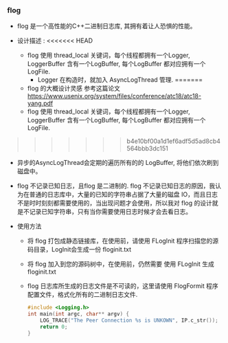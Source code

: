 ### flog
- flog 是一个高性能的C++二进制日志库, 其拥有着让人恐惧的性能。

- 设计描述 :
<<<<<<< HEAD
  - flog 使用 thread_local 关键词，每个线程都拥有一个Logger, LoggerBuffer 含有一个LogBuffer, 每个LogBuffer 都对应拥有一个 LogFile. 
    - Logger 在构造时，就加入 AsyncLogThread 管理.
=======
  - flog 的大概设计灵感 参考这篇论文 https://www.usenix.org/system/files/conference/atc18/atc18-yang.pdf
  - flog 使用 thread_local 关键词，每个线程都拥有一个Logger, LoggerBuffer 含有一个LogBuffer, 每个LogBuffer 都对应拥有一个 LogFile.
>>>>>>> b4e10bf00a1d1ef6adf5d5ad8cb4564bbb3dc151
  - 异步的AsyncLogThread会定期的遍历所有的的 LogBuffer, 将他们依次刷到磁盘中。
  - flog 不记录已知日志，且flog 是二进制的. flog 不记录已知日志的原因，我认为在普通的日志库中，大量的已知的字符串占据了大量的磁盘 IO，而且日志不是时时刻刻都需要使用的，当出现问题才会使用，所以我对 flog 的设计就是不记录已知字符串，只有当你需要使用日志时候才会去看日志。
  
 - 使用方法 
   - 将 flog 打包成静态链接库，在使用前，请使用 FLogInit 程序扫描您的源码目录，LogInit会生成一份 floginit.txt
   
   - 将 flog 加入到您的源码树中，在使用前，仍然需要 使用 FLogInit 生成floginit.txt
   
   - flog 日志库所生成的日志文件是不可读的，这里请使用 FlogFormit 程序配置文件，格式化所有的二进制日志文件. 
   
     
     
     ```c++
     #include <Logging.h>
     int main(int argc, char** argv) {
         LOG_TRACE("The Peer Connection %s is UNKOWN", IP.c_str());
         return 0;
     }
     ```
     
     

